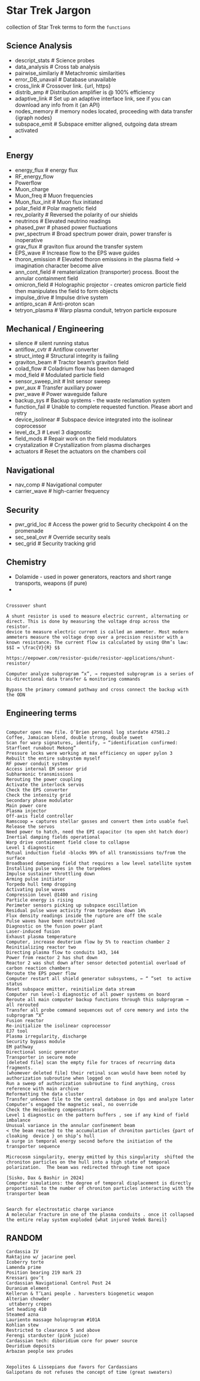 # **Star Trek Jargon**

collection of Star Trek terms to form the ``functions``


## Science Analysis
- descript_stats       # Science probes 
- data_analysis        # Cross tab analysis
- pairwise_similariy   # Metachromic similarities 
- error_DB_unavail     # Database unavailable
- cross_link           # Crossover link. {url, https}
- distrib_amp          # Distribution amplifier is @ 100% efficiency
- adaptive_link        # Set up an adaptive interface link, see if you can download any info from it {an API}
- nodes_memory         # memory nodes located, proceeding with data transfer {igraph nodes}
- subspace_emit        # Subspace emitter aligned, outgoing data stream activated
- 


## Energy 
- energy_flux     # energy flux
- RF_energy_flow 
- Powerflow 
- Muon_charge
- Muon_freq        # Muon frequencies 
- Muon_flux_init   # Muon flux initiated 
- polar_field      # Polar magnetic field
- rev_polarity     # Reversed the polarity of our shields
- neutrinos        # Elevated neutrino readings
- phased_pwr       # phased power fluctuations
- pwr_spectrum     # Broad spectrum power drain, power transfer is inoperative
- grav_flux        # graviton flux around the transfer system
- EPS_wave         # Increase flow to the EPS wave guides
- thoron_emission  # Elevated thoron emissions in the plasma field → imagination character become alive 
- ann_cont_field   # rematerialization (transporter) process. Boost the annular containment field 
- omicron_field    # Holographic projector - creates omicron particle field then manipulates the field to form objects
- impulse_drive    # Impulse drive system
- antipro_scan     # Anti-proton scan
- tetryon_plasma   # Warp plasma conduit, tetryon particle exposure 



## Mechanical / Engineering
- silence            # silent running status
- antiflow_cvtr      # Antiflow converter
- struct_integ       # Structural integrity is failing 
- graviton_beam      # Tractor beam’s graviton field
- colad_flow         # Coladrium flow has been damaged
- mod_field          # Modulated particle field
- sensor_sweep_init  # Init sensor sweep
- pwr_aux            # Transfer auxiliary power 
- pwr_wave           # Power waveguide failure
- backup_sys         # Backup systems - the waste reclamation system
- function_fail      # Unable to complete requested function. Please abort and retry
- device_isolinear   # Subspace device integrated into the isolinear coprocessor
- level_dx_3         # Level 3 diagnostic 
- field_mods         # Repair work on the field modulators
- crystalization     # Crystallization from plasma discharges
- actuators          # Reset the actuators on the chambers coil




## Navigational
- nav_comp        # Navigational computer 
- carrier_wave    # high-carrier frequency

## Security
- pwr_grid_loc    # Access the power grid to Security checkpoint 4 on the promenade 
- sec_seal_ovr    # Override security seals 
- sec_grid        # Security tracking grid

## Chemistry
- Dolamide - used in power generators, reactors and short range transports, weapons (if pure)
- 


```

Crossover shunt

A shunt resistor is used to measure electric current, alternating or direct. This is done by measuring the voltage drop across the resistor. 
device to measure electric current is called an ammeter. Most modern ammeters measure the voltage drop over a precision resistor with a known resistance. The current flow is calculated by using Ohm’s law: $$I = \frac{V}{R} $$

https://eepower.com/resistor-guide/resistor-applications/shunt-resistor/

Computer analyze subprogram “x”, → requested subprogram is a series of bi-directional data transfer & monitoring commands

Bypass the primary command pathway and cross connect the backup with the ODN
```


## Engineering terms

```

Computer open new file. O’Brien personal log stardate 47581.2
Coffee, Jamaican blend, double strong, double sweet
Scan for warp signatures, identify, → “identification confirmed: Starfleet runabout Mekong”
Pressure locks were working at max efficiency on upper pylon 3
Rebuilt the entire subsystem myself
RF power conduit system
Access internal EM sensor grid
Subharmonic transmissions
Rerouting the power coupling 
Activate the interlock servos
Check the EPS converter
Check the intensity grid
Secondary phase modulator 
Main power core
Plasma injector 
Off-axis field controller
Ramscoop = captures stellar gasses and convert them into usable fuel
Release the servos
Need power to hatch, need the EPI capacitor (to open sht hatch door)
Inertial damping fields operational
Warp drive containment field close to collapse
Level 1 diagnostic 
Mutual induction field -blocks 99% of all transmissions to/from the surface
Broadbased dampening field that requires a low level satellite system
Installing pulse waves in the torpedoes 
Impulse sustainer throttling down
Arming pulse initiator
Torpedo hull temp dropping
Activating pulse waves
Compression level @1400 and rising
Particle energy is rising
Perimeter sensors picking up subspace oscillation
Residual pulse wave activity from torpedoes down 14%
Flux density readings inside the rupture are off the scale
Pulse waves have been neutralized
Diagnostic on the fusion power plant 
Laser-induced fusion 
Exhaust plasma temperature
Computer, increase deuterium flow by 5% to reaction chamber 2
Reinitializing reactor two
Directing plasma flow to conduits 143, 144
Power from reactor 2 has shut down
Reactor 2 was shut down after sensor detected potential overload of carbon reaction chambers
Reroute the EPS power flow
Computer restart all shield generator subsystems, ← “ ”set  to active status
Reset subspace emitter, reinitialize data stream
Computer run level-1 diagnostic of all power systems on board
Reroute all main computer backup functions through this subprogram → all rerouted
Transfer all probe command sequences out of core memory and into the subprogram “X”
Fusion reactor 
Re-initialize the isolinear coprocessor
EJ7 tool 
Plasma irregularity, discharge
Security bypass module
EM pathway
Directional sonic generator
Transporter in secure mode
[deleted file] scan the empty file for traces of recurring data fragments.
[whomever deleted file] their retinal scan would have been noted by authorization subroutine when logged on
Run a sweep of authorization subroutine to find anything, cross reference with main archive
Reformatting the data cluster
Transfer unknown file to the central database in Ops and analyze later
Computer’s engaged the magnetic seal, no override  
Check the Heisenberg compensators
Level 1 diagnostic on the pattern buffers , see if any kind of field imbalance
Unusual variance in the annular confinement beam
< the beam reacted to the accumulation of chroniton particles {part of cloaking  device } on ship’s hull
A surge in temporal energy second before the initiation of the transporter sequence

Microcosm singularity, energy emitted by this singularity  shifted the chroniton particles on the hull into a high state of temporal polarization.  The beam was redirected through time not space

[Sisko, Dax & Bashir in 2024]
Computer simulations: the degree of temporal displacement is directly proportional to the number of chroniton particles interacting with the transporter beam


Search for electrostatic charge variance 
A molecular fracture in one of the plasma conduits . once it collapsed the entire relay system exploded {what injured Vedek Bareil}

```







## RANDOM 
```
Cardassia IV
Raktajino w/ jacarine peel
Icoberry torte
Lamenda prime 
Position bearing 219 mark 23
Kressari gov’t
Cardassian Navigational Control Post 24
Duranium element
Kellerun & T’Lani people . harvesters biogenetic weapon
Alterian chowder
 uttaberry crepes
Set heading 410
Steamed azna 
Lauriento massage holoprogram #101A 
Kohlian stew
Restricted to clearance 5 and above
Ferengi starduster (pink juice)
Cardassian tech: diboridium core for power source 
Deuridium deposits 
Arbazan people sex prudes


Xepolites & Lissepians due favors for Cardassians
Galipotans do not refuses the concept of time (great sweaters)

```






















































